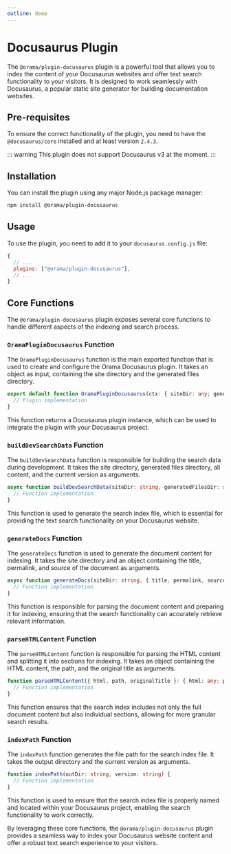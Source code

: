 ```yaml
---
outline: deep
---
```


# Docusaurus Plugin

The `@orama/plugin-docusaurus` plugin is a powerful tool that allows you to index the content of your Docusaurus websites and offer text search functionality to your visitors. It is designed to work seamlessly with Docusaurus, a popular static site generator for building documentation websites.

## Pre-requisites

To ensure the correct functionality of the plugin, you need to have the `@docusaurus/core` installed and at least version `2.4.3`.

::: warning
This plugin does not support Docusaurus v3 at the moment.
:::

## Installation

You can install the plugin using any major Node.js package manager:

```bash copy
npm install @orama/plugin-docusaurus
```

## Usage

To use the plugin, you need to add it to your `docusaurus.config.js` file:

```js
{
  // ...
  plugins: ["@orama/plugin-docusaurus"],
  // ...
}
```

## Core Functions

The `@orama/plugin-docusaurus` plugin exposes several core functions to handle different aspects of the indexing and search process.

### `OramaPluginDocusaurus` Function

The `OramaPluginDocusaurus` function is the main exported function that is used to create and configure the Orama Docusaurus plugin. It takes an object as input, containing the site directory and the generated files directory.

```typescript
export default function OramaPluginDocusaurus(ctx: { siteDir: any; generatedFilesDir: any }): Plugin {
  // Plugin implementation
}
```

This function returns a Docusaurus plugin instance, which can be used to integrate the plugin with your Docusaurus project.

### `buildDevSearchData` Function

The `buildDevSearchData` function is responsible for building the search data during development. It takes the site directory, generated files directory, all content, and the current version as arguments.

```typescript
async function buildDevSearchData(siteDir: string, generatedFilesDir: string, allContent: any, version: string) {
  // Function implementation
}
```

This function is used to generate the search index file, which is essential for providing the text search functionality on your Docusaurus website.

### `generateDocs` Function

The `generateDocs` function is used to generate the document content for indexing. It takes the site directory and an object containing the title, permalink, and source of the document as arguments.

```typescript
async function generateDocs(siteDir: string, { title, permalink, source }: Record<string, string>) {
  // Function implementation
}
```

This function is responsible for parsing the document content and preparing it for indexing, ensuring that the search functionality can accurately retrieve relevant information.

### `parseHTMLContent` Function

The `parseHTMLContent` function is responsible for parsing the HTML content and splitting it into sections for indexing. It takes an object containing the HTML content, the path, and the original title as arguments.

```typescript
function parseHTMLContent({ html, path, originalTitle }: { html: any; path: any; originalTitle: any }) {
  // Function implementation
}
```

This function ensures that the search index includes not only the full document content but also individual sections, allowing for more granular search results.

### `indexPath` Function

The `indexPath` function generates the file path for the search index file. It takes the output directory and the current version as arguments.

```typescript
function indexPath(outDir: string, version: string) {
  // Function implementation
}
```

This function is used to ensure that the search index file is properly named and located within your Docusaurus project, enabling the search functionality to work correctly.

By leveraging these core functions, the `@orama/plugin-docusaurus` plugin provides a seamless way to index your Docusaurus website content and offer a robust text search experience to your visitors.

  
  
